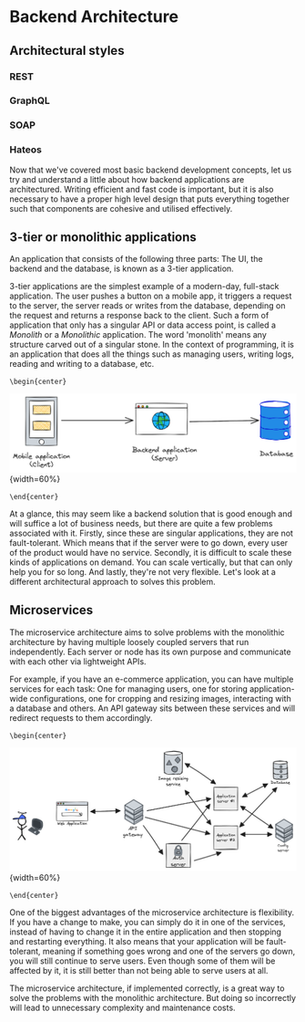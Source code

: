 # Backend Architecture

## Architectural styles

### REST

### GraphQL

### SOAP

### Hateos

Now that we've covered most basic backend development concepts, let us try and understand a little about how backend applications are architectured. Writing efficient and fast code is important, but it is also necessary to have a proper high level design that puts everything together such that components are cohesive and utilised effectively.

## 3-tier or monolithic applications
An application that consists of the following three parts: The UI, the backend and the database, is known as a 3-tier application.

3-tier applications are the simplest example of a modern-day, full-stack application. The user pushes a button on a mobile app, it triggers a request to the server, the server reads or writes from the database, depending on the request and returns a response back to the client. Such a form of application that only has a singular API or data access point, is called a *Monolith* or a *Monolithic* application. The word 'monolith' means any structure carved out of a singular stone. In the context of programming, it is an application that does all the things such as managing users, writing logs, reading and writing to a database, etc.

```{=latex}
\begin{center}
```
![3-tier application](src/book/images/7.1.png){width=60%}
```{=latex}
\end{center}
```

At a glance, this may seem like a backend solution that is good enough and will suffice a lot of business needs, but there are quite a few problems associated with it. Firstly, since these are singular applications, they are not fault-tolerant. Which means that if the server were to go down, every user of the product would have no service. Secondly, it is difficult to scale these kinds of applications on demand. You can scale vertically, but that can only help you for so long. And lastly, they're not very flexible. Let's look at a different architectural approach to solves this problem.

## Microservices
The microservice architecture aims to solve problems with the monolithic architecture by having multiple loosely coupled servers that run independently. Each server or node has its own purpose and communicate with each other via lightweight APIs.

For example, if you have an e-commerce application, you can have multiple services for each task: One for managing users, one for storing application-wide configurations, one for cropping and resizing images, interacting with a database and others. An API gateway sits between these services and will redirect requests to them accordingly.

```{=latex}
\begin{center}
```
![Microservice architecture](src/book/images/7.2.png){width=60%}
```{=latex}
\end{center}
```

One of the biggest advantages of the microservice architecture is flexibility. If you have a change to make, you can simply do it in one of the services, instead of having to change it in the entire application and then stopping and restarting everything. It also means that your application will be fault-tolerant, meaning if something goes wrong and one of the servers go down, you will still continue to serve users. Even though some of them will be affected by it, it is still better than not being able to serve users at all.

The microservice architecture, if implemented correctly, is a great way to solve the problems with the monolithic architecture. But doing so incorrectly will lead to unnecessary complexity and maintenance costs.
